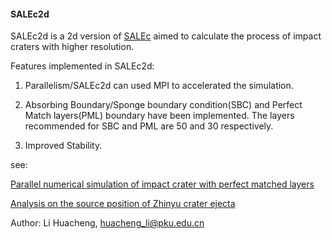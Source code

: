 #### SALEc2d

SALEc2d is a 2d version of [SALEc](https://github.com/huachengli/SALEc-public) aimed to calculate the process of impact craters with higher resolution.

Features implemented in SALEc2d:

1. Parallelism/SALEc2d can used MPI to accelerated the simulation.

2. Absorbing Boundary/Sponge boundary condition(SBC) and Perfect Match layers(PML) boundary have been implemented. The layers recommended for SBC and PML are 50 and 30 respectively.

3. Improved Stability.

see: 

[Parallel numerical simulation of impact crater with perfect matched layers](https://arxiv.org/abs/2403.04267)

[Analysis on the source position of Zhinyu crater ejecta](https://doi.org/10.1016/j.icarus.2025.116579)

Author: 
    Li Huacheng, huacheng_li@pku.edu.cn
